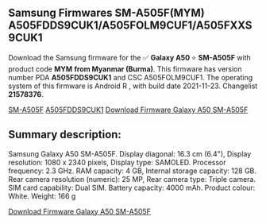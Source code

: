 <h2>Samsung Firmwares SM-A505F(MYM) A505FDDS9CUK1/A505FOLM9CUF1/A505FXXS9CUK1</h2>
Download the Samsung firmware for the ✅ <strong>Galaxy A50 </strong> ⭐ <strong>SM-A505F</strong> with product code <strong>MYM</strong> <strong> from Myanmar (Burma)</strong>. This firmware has version number PDA <strong>A505FDDS9CUK1</strong> and CSC A505FOLM9CUF1. The operating system of this firmware is Android R , with build date 2021-11-23. Changelist <strong>21578376</strong>.


[SM-A505F](https://samfirm.shop/samsung/model/SM-A505F)
[A505FDDS9CUK1](https://samfirm.shop/samsung/pda/A505FDDS9CUK1)
[Download Firmware Galaxy A50 SM-A505F](https://samfirm.shop/samsung/firmware/477069)
<h2>Summary description:</h2>
<p>Samsung Galaxy A50 SM-A505F. Display diagonal: 16.3 cm (6.4"), Display resolution: 1080 x 2340 pixels, Display type: SAMOLED. Processor frequency: 2.3 GHz. RAM capacity: 4 GB, Internal storage capacity: 128 GB. Rear camera resolution (numeric): 25 MP, Rear camera type: Triple camera. SIM card capability: Dual SIM. Battery capacity: 4000 mAh. Product colour: White. Weight: 166 g</p>


[Download Firmware Galaxy A50 SM-A505F](https://samfirm.shop/samsung/firmware/477069)
